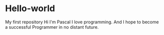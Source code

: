 # Hello-world
My first repository
Hi I'm Pascal
I love programming. And I hope to become a successful Programmer in no distant future.

